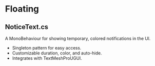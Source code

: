 # Floating

## NoticeText.cs
A MonoBehaviour for showing temporary, colored notifications in the UI.

- Singleton pattern for easy access.
- Customizable duration, color, and auto-hide.
- Integrates with TextMeshProUGUI.

